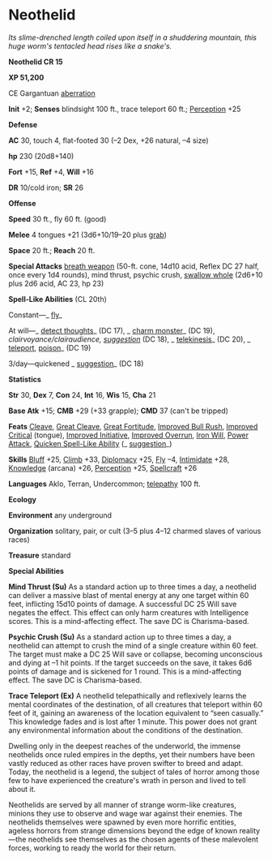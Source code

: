 # Neothelid

_Its slime-drenched length coiled upon itself in a shuddering mountain, this huge worm's tentacled head rises like a snake's._

**Neothelid CR 15**

**XP 51,200**

CE Gargantuan [aberration](creatureTypes.md#_aberration)

**Init** +2; **Senses** blindsight 100 ft., trace teleport 60 ft.; [Perception](../skills/perception.md#_perception) +25

**Defense**

**AC** 30, touch 4, flat-footed 30 (–2 Dex, +26 natural, –4 size)

**hp** 230 (20d8+140)

**Fort** +15, **Ref** +4, **Will** +16

**DR** 10/cold iron; **SR** 26

**Offense**

**Speed** 30 ft., fly 60 ft. (good)

**Melee** 4 tongues +21 (3d6+10/19–20 plus [grab](universalMonsterRules.md#_grab))

**Space** 20 ft.; **Reach** 20 ft.

**Special Attacks** [breath weapon](universalMonsterRules.md#_breath-weapon) (50-ft. cone, 14d10 acid, Reflex DC 27 half, once every 1d4 rounds), mind thrust, psychic crush, [swallow whole](universalMonsterRules.md#_swallow-whole) (2d6+10 plus 2d6 acid, AC 23, hp 23)

**Spell-Like Abilities** (CL 20th)

Constant—_ [fly](../spells/fly.md)_

At will—_ [detect thoughts](../spells/detectThoughts.md#_detect-thoughts)_ (DC 17), _ [charm monster](../spells/charmMonster.md#_charm-monster)_ (DC 19), _clairvoyance/clairaudience, [suggestion](../spells/suggestion.md#_suggestion)_ (DC 18), _ [telekinesis](../spells/telekinesis.md#_telekinesis)_ (DC 20), _ [teleport](../spells/teleport.md#_teleport), [poison](../spells/poison.md#_poison)_ (DC 19)

3/day—quickened _ [suggestion](../spells/suggestion.md#_suggestion)_ (DC 18)

**Statistics**

**Str** 30, **Dex** 7, **Con** 24, **Int** 16, **Wis** 15, **Cha** 21

**Base Atk** +15; **CMB** +29 (+33 grapple); **CMD** 37 (can't be tripped)

**Feats** [Cleave](../feats.md#_cleave), [Great Cleave](../feats.md#_great-cleave), [Great Fortitude](../feats.md#_great-fortitude), [Improved Bull Rush](../feats.md#_improved-bull-rush), [Improved Critical](../feats.md#_improved-critical) (tongue), [Improved Initiative](../feats.md#_improved-initiative), [Improved Overrun](../feats.md#_improved-overrun), [Iron Will](../feats.md#_iron-will), [Power Attack](../feats.md#_power-attack), [Quicken Spell-Like Ability](monsterFeats.md#_quicken-spell-like-ability) (_ [suggestion](../spells/suggestion.md#_suggestion)_)

**Skills** [Bluff](../skills/bluff.md#_bluff) +25, [Climb](../skills/climb.md#_climb) +33, [Diplomacy](../skills/diplomacy.md#_diplomacy) +25, [Fly](../skills/fly.md#_fly) –4, [Intimidate](../skills/intimidate.md#_intimidate) +28, [Knowledge](../skills/knowledge.md#_knowledge) (arcana) +26, [Perception](../skills/perception.md#_perception) +25, [Spellcraft](../skills/spellcraft.md#_spellcraft) +26

**Languages** Aklo, Terran, Undercommon; [telepathy](universalMonsterRules.md#_telepathy) 100 ft.

**Ecology**

**Environment** any underground

**Organization** solitary, pair, or cult (3–5 plus 4–12 charmed slaves of various races)

**Treasure** standard

**Special Abilities**

**Mind Thrust (Su)** As a standard action up to three times a day, a neothelid can deliver a massive blast of mental energy at any one target within 60 feet, inflicting 15d10 points of damage. A successful DC 25 Will save negates the effect. This effect can only harm creatures with Intelligence scores. This is a mind-affecting effect. The save DC is Charisma-based.

**Psychic Crush (Su)** As a standard action up to three times a day, a neothelid can attempt to crush the mind of a single creature within 60 feet. The target must make a DC 25 Will save or collapse, becoming unconscious and dying at –1 hit points. If the target succeeds on the save, it takes 6d6 points of damage and is sickened for 1 round. This is a mind-affecting effect. The save DC is Charisma-based.

**Trace Teleport (Ex)** A neothelid telepathically and reflexively learns the mental coordinates of the destination, of all creatures that teleport within 60 feet of it, gaining an awareness of the location equivalent to “seen casually.” This knowledge fades and is lost after 1 minute. This power does not grant any environmental information about the conditions of the destination.

Dwelling only in the deepest reaches of the underworld, the immense neothelids once ruled empires in the depths, yet their numbers have been vastly reduced as other races have proven swifter to breed and adapt. Today, the neothelid is a legend, the subject of tales of horror among those few to have experienced the creature's wrath in person and lived to tell about it.

Neothelids are served by all manner of strange worm-like creatures, minions they use to observe and wage war against their enemies. The neothelids themselves were spawned by even more horrific entities, ageless horrors from strange dimensions beyond the edge of known reality—the neothelids see themselves as the chosen agents of these malevolent forces, working to ready the world for their return.

